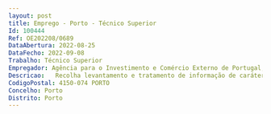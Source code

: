 ```yaml
--- 
layout: post
title: Emprego - Porto - Técnico Superior
Id: 100444
Ref: OE202208/0689
DataAbertura: 2022-08-25
DataFecho: 2022-09-08
Trabalho: Técnico Superior
Empregador: Agência para o Investimento e Comércio Externo de Portugal, E.P.E.
Descricao:   Recolha levantamento e tratamento de informação de caráter económico, setorial, de produto, entre outra, de grande diversidade de fontes dispersas, relacionada com o comércio on line em vários mercados   Produção de informação padronizada sobre mercados digitais, quer numa perspetiva de país quer setorial, incluindo o tratamento e análise estatística da importância dos mercados e dos setores com maiores oportunidades para a oferta portuguesa, bem como a análise dos canais de distribuição online, dos comportamentos dos consumidores, das cadeias de valor, comunicação e marketing, da logística e redes   Elaboração de estudos e documentos sobre e commerce (mercados e setores)   Preparação de resposta a pedidos específicos de informação sobre mercados e setores na vertente do comércio B2B e B2C.
CodigoPostal: 4150-074 PORTO
Concelho: Porto
Distrito: Porto
--- 
```

